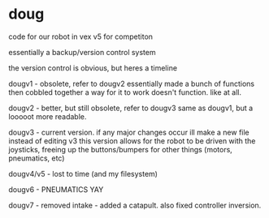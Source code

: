 # doug
code for our robot in vex v5 for competiton

essentially a backup/version control system

the version control is obvious, but heres a timeline

dougv1 - obsolete, refer to dougv2
         essentially made a bunch of functions then cobbled together a way for it to work
         doesn't function. like at all.

dougv2 - better, but still obsolete, refer to dougv3
         same as dougv1, but a looooot more readable.

dougv3 - current version.  if any major changes occur ill make a new file instead of editing v3
         this version allows for the robot to be driven with the joysticks, freeing up the buttons/bumpers for other things 
         (motors, pneumatics, etc)

dougv4/v5 - lost to time (and my filesystem)

dougv6 - PNEUMATICS YAY

dougv7 - removed intake - added a catapult.  also fixed controller inversion.
